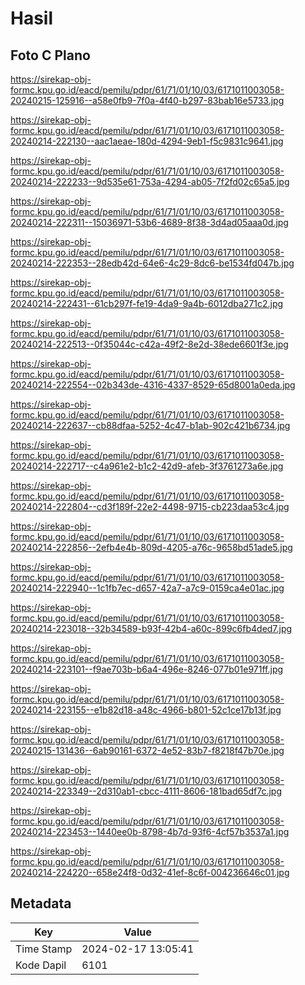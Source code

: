 # Hasil

## Foto C Plano

https://sirekap-obj-formc.kpu.go.id/eacd/pemilu/pdpr/61/71/01/10/03/6171011003058-20240215-125916--a58e0fb9-7f0a-4f40-b297-83bab16e5733.jpg

https://sirekap-obj-formc.kpu.go.id/eacd/pemilu/pdpr/61/71/01/10/03/6171011003058-20240214-222130--aac1aeae-180d-4294-9eb1-f5c9831c9641.jpg

https://sirekap-obj-formc.kpu.go.id/eacd/pemilu/pdpr/61/71/01/10/03/6171011003058-20240214-222233--9d535e61-753a-4294-ab05-7f2fd02c65a5.jpg

https://sirekap-obj-formc.kpu.go.id/eacd/pemilu/pdpr/61/71/01/10/03/6171011003058-20240214-222311--15036971-53b6-4689-8f38-3d4ad05aaa0d.jpg

https://sirekap-obj-formc.kpu.go.id/eacd/pemilu/pdpr/61/71/01/10/03/6171011003058-20240214-222353--28edb42d-64e6-4c29-8dc6-be1534fd047b.jpg

https://sirekap-obj-formc.kpu.go.id/eacd/pemilu/pdpr/61/71/01/10/03/6171011003058-20240214-222431--61cb297f-fe19-4da9-9a4b-6012dba271c2.jpg

https://sirekap-obj-formc.kpu.go.id/eacd/pemilu/pdpr/61/71/01/10/03/6171011003058-20240214-222513--0f35044c-c42a-49f2-8e2d-38ede6601f3e.jpg

https://sirekap-obj-formc.kpu.go.id/eacd/pemilu/pdpr/61/71/01/10/03/6171011003058-20240214-222554--02b343de-4316-4337-8529-65d8001a0eda.jpg

https://sirekap-obj-formc.kpu.go.id/eacd/pemilu/pdpr/61/71/01/10/03/6171011003058-20240214-222637--cb88dfaa-5252-4c47-b1ab-902c421b6734.jpg

https://sirekap-obj-formc.kpu.go.id/eacd/pemilu/pdpr/61/71/01/10/03/6171011003058-20240214-222717--c4a961e2-b1c2-42d9-afeb-3f3761273a6e.jpg

https://sirekap-obj-formc.kpu.go.id/eacd/pemilu/pdpr/61/71/01/10/03/6171011003058-20240214-222804--cd3f189f-22e2-4498-9715-cb223daa53c4.jpg

https://sirekap-obj-formc.kpu.go.id/eacd/pemilu/pdpr/61/71/01/10/03/6171011003058-20240214-222856--2efb4e4b-809d-4205-a76c-9658bd51ade5.jpg

https://sirekap-obj-formc.kpu.go.id/eacd/pemilu/pdpr/61/71/01/10/03/6171011003058-20240214-222940--1c1fb7ec-d657-42a7-a7c9-0159ca4e01ac.jpg

https://sirekap-obj-formc.kpu.go.id/eacd/pemilu/pdpr/61/71/01/10/03/6171011003058-20240214-223018--32b34589-b93f-42b4-a60c-899c6fb4ded7.jpg

https://sirekap-obj-formc.kpu.go.id/eacd/pemilu/pdpr/61/71/01/10/03/6171011003058-20240214-223101--f9ae703b-b6a4-496e-8246-077b01e971ff.jpg

https://sirekap-obj-formc.kpu.go.id/eacd/pemilu/pdpr/61/71/01/10/03/6171011003058-20240214-223155--e1b82d18-a48c-4966-b801-52c1ce17b13f.jpg

https://sirekap-obj-formc.kpu.go.id/eacd/pemilu/pdpr/61/71/01/10/03/6171011003058-20240215-131436--6ab90161-6372-4e52-83b7-f8218f47b70e.jpg

https://sirekap-obj-formc.kpu.go.id/eacd/pemilu/pdpr/61/71/01/10/03/6171011003058-20240214-223349--2d310ab1-cbcc-4111-8606-181bad65df7c.jpg

https://sirekap-obj-formc.kpu.go.id/eacd/pemilu/pdpr/61/71/01/10/03/6171011003058-20240214-223453--1440ee0b-8798-4b7d-93f6-4cf57b3537a1.jpg

https://sirekap-obj-formc.kpu.go.id/eacd/pemilu/pdpr/61/71/01/10/03/6171011003058-20240214-224220--658e24f8-0d32-41ef-8c6f-004236646c01.jpg


## Metadata

| Key        | Value               |
| ---------- | ------------------- |
| Time Stamp | 2024-02-17 13:05:41 |
| Kode Dapil | 6101                |



